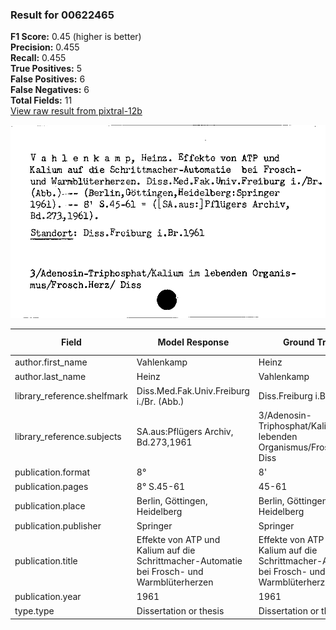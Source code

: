### Result for 00622465
**F1 Score:** 0.45 (higher is better)<br>**Precision:** 0.455<br>**Recall:** 0.455<br>**True Positives:** 5<br>**False Positives:** 6<br>**False Negatives:** 6<br>**Total Fields:** 11<br>[View raw result from pixtral-12b](https://github.com/RISE-UNIBAS/humanities_data_benchmark/blob/main/results/2025-10-01/T0186/request_T0186_00622465.json)

<img src="https://github.com/RISE-UNIBAS/humanities_data_benchmark/blob/main/benchmarks/zettelkatalog/images/00622465.jpg?raw=true" alt="00622465" width="600px">

| Field | Model Response | Ground Truth | Fuzzy Score | Match |
|-------|----------------|--------------|-------------|-------|
| author.first_name | Vahlenkamp | Heinz | 0.267 | ❌ |
| author.last_name | Heinz | Vahlenkamp | 0.267 | ❌ |
| library_reference.shelfmark | Diss.Med.Fak.Univ.Freiburg i./Br. (Abb.) | Diss.Freiburg i.Br.1961 | 0.603 | ❌ |
| library_reference.subjects | SA.aus:Pflügers Archiv, Bd.273,1961 | 3/Adenosin-Triphosphat/Kalium im lebenden Organismus/Frosch.Herz/ Diss | 0.210 | ❌ |
| publication.format | 8° | 8' | 0.500 | ❌ |
| publication.pages | 8° S.45-61 | 45-61 | 0.667 | ❌ |
| publication.place | Berlin, Göttingen, Heidelberg | Berlin, Göttingen, Heidelberg | 1.000 | ✅ |
| publication.publisher | Springer | Springer | 1.000 | ✅ |
| publication.title | Effekte von ATP und Kalium auf die Schrittmacher-Automatie bei Frosch- und Warmblüterherzen | Effekte von ATP und Kalium auf die Schrittmacher-Automatie bei Frosch- und Warmblüterherzen | 1.000 | ✅ |
| publication.year | 1961 | 1961 | 1.000 | ✅ |
| type.type | Dissertation or thesis | Dissertation or thesis | 1.000 | ✅ |
